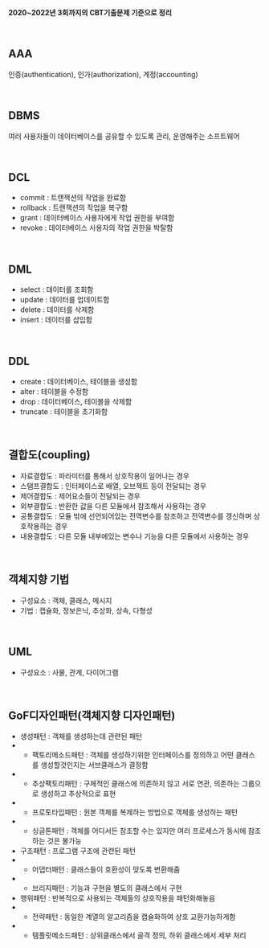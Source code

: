 **2020~2022년 3회까지의 CBT기출문제 기준으로 정리**

<br>

## AAA
인증(authentication), 인가(authorization), 계정(accounting)

<br>

## DBMS
여러 사용자들이 데이터베이스를 공유할 수 있도록 관리, 운영해주는 소프트웨어

<br>

## DCL
- commit : 트랜잭션의 작업을 완료함
- rollback : 트랜잭션의 작업을 복구함
- grant : 데이터베이스 사용자에게 작업 권한을 부여함
- revoke : 데이터베이스 사용자의 작업 권한을 박탈함

<br>

## DML
- select : 데이터를 조회함
- update : 데이터를 업데이트함
- delete : 데이터를 삭제함
- insert : 데이터를 삽입함

<br>

## DDL
- create : 데이터베이스, 테이블을 생성함
- alter : 테이블을 수정함
- drop : 데이터베이스, 테이블을 삭제함
- truncate : 테이블을 초기화함

<br>

## 결합도(coupling)
- 자료결합도 : 파라미터를 통해서 상호작용이 일어나는 경우
- 스탬프결합도 : 인터페이스로 배열, 오브젝트 등이 전달되는 경우
- 제어결합도 : 제어요소들이 전달되는 경우
- 외부결합도 : 반환한 값을 다른 모듈에서 참조해서 사용하는 경우
- 공통결합도 : 모듈 밖에 선언되어있는 전역변수를 참조하고 전역변수를 갱신하며 상호작용하는 경우
- 내용결합도 : 다른 모듈 내부에있는 변수나 기능을 다른 모듈에서 사용하는 경우

<br>

## 객체지향 기법
- 구성요소 : 객체, 클래스, 메시지
- 기법 : 캡슐화, 정보은닉, 추상화, 상속, 다형성

<br>

## UML
- 구성요소 : 사물, 관계, 다이어그램

<br>

## GoF디자인패턴(객체지향 디자인패턴)
- 생성패턴 : 객체를 생성하는데 관련된 패턴
- - 팩토리메소드패턴 : 객체를 생성하기위한 인터페이스를 정의하고 어떤 클래스를 생성할것인지는 서브클래스가 결정함
- - 추상팩토리패턴 : 구체적인 클래스에 의존하지 않고 서로 연관, 의존하는 그룹으로 생성하고 추상적으로 표현
- - 프로토타입패턴 : 원본 객체를 복제하는 방법으로 객체를 생성하는 패턴
- - 싱글톤패턴 : 객체를 어디서든 참조할 수는 있지만 여러 프로세스가 동시에 참조하는 것은 불가능
- 구조패턴 : 프로그램 구조에 관련된 패턴
- - 어댑터패턴 : 클래스들이 호환성이 맞도록 변환해줌
- - 브리지패턴 : 기능과 구현을 별도의 클래스에서 구현
- 행위패턴 : 반복적으로 사용되는 객체들의 상호작용을 패턴화해놓음
- - 전략패턴 : 동일한 계열의 알고리즘을 캡슐화하여 상호 교환가능하게함
- - 템플릿메소드패턴 : 상위클래스에서 골격 정의, 하위 클래스에서 세부 처리